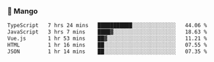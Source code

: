 ### 🥭 Mango

<!--START_SECTION:waka-->

```txt
TypeScript   7 hrs 24 mins   ███████████░░░░░░░░░░░░░░   44.06 %
JavaScript   3 hrs 7 mins    ████▓░░░░░░░░░░░░░░░░░░░░   18.63 %
Vue.js       1 hr 53 mins    ██▓░░░░░░░░░░░░░░░░░░░░░░   11.21 %
HTML         1 hr 16 mins    ██░░░░░░░░░░░░░░░░░░░░░░░   07.55 %
JSON         1 hr 14 mins    ██░░░░░░░░░░░░░░░░░░░░░░░   07.35 %
```

<!--END_SECTION:waka-->
